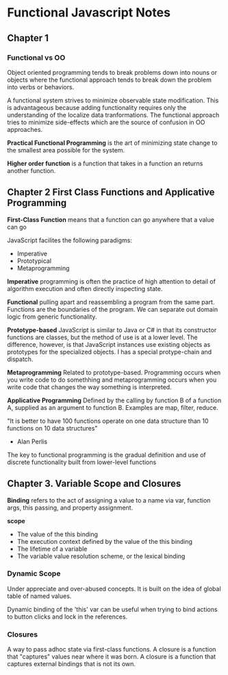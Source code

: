 # Functional Javascript Notes

## Chapter 1

### Functional vs OO

Object oriented programming tends to break problems down into nouns or objects
where the functional approach tends to break down the problem into verbs or
behaviors.

A functional system strives to minimize observable state modification. This is 
advantageous because adding functionality requires only the understanding of the
localize data tranformations. The functional approach tries to minimize
side-effects which are the source of confusion in OO approaches.

**Practical Functional Programming** is the art of minimizing state change to the
smallest area possible for the system.


**Higher order function** is a function that takes in a function an returns
another function.

## Chapter 2 First Class Functions and Applicative Programming

**First-Class Function** means that a function can go anywhere that a value can go

JavaScript facilites the following paradigms:

* Imperative
* Prototypical
* Metaprogramming

**Imperative** programming is often the practice of high attention to detail of
algorithm execution and often directly inspecting state.

**Functional** pulling apart and reassembling a program from the same part.
Functions are the boundaries of the program. We can separate out domain logic from
generic functionality.

**Prototype-based** JavaScript is similar to Java or C# in that its constructor functions
are classes, but the method of use is at a lower level. The difference, however, is that 
JavaScript instances use existing objects as prototypes for the specialized objects. I
has a special protype-chain and dispatch.

**Metaprogramming** Related to prototype-based. Programming occurs when you write code to do
somethhing and metaprogramming occurs when you write code that changes the way something
is interpreted.

**Applicative Programming** Defined by the calling by function B of a function A, supplied
as an argument to function B. Examples are map, filter, reduce.

"It is better to have 100 functions operate on one data structure than 10 functions on 10
data structures"

- Alan Perlis

The key to functional programming is the gradual definition and use of discrete functionality
built from lower-level functions

## Chapter 3. Variable Scope and Closures

**Binding** refers to the act of assigning a value to a name via var, function args, this
passing, and property assignment.

**scope**

* The value of the this binding
* The execution context defined by the value of the this binding
* The lifetime of a variable
* The variable value resolution scheme, or the lexical binding

### Dynamic Scope

Under appreciate and over-abused concepts. It is built on the idea of global table of named
values.

Dynamic binding of the 'this' var can be useful when trying to bind actions to button 
clicks and lock in the references.

### Closures

A way to pass adhoc state via first-class functions. A closure is a function that "captures"
values near where it was born. A closure is a function that captures external bindings that
is not its own.




